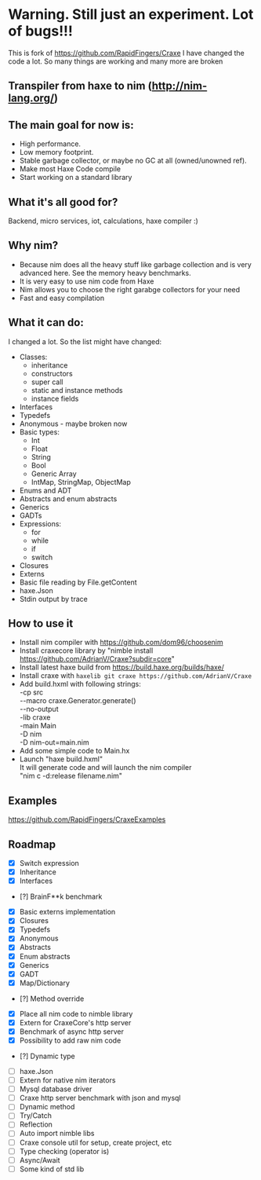 # Warning. Still just an experiment. Lot of bugs!!!

This is fork of https://github.com/RapidFingers/Craxe
I have changed the code a lot. So many things are working and many more are broken

## Transpiler from haxe to nim (http://nim-lang.org/)

## The main goal for now is:
* High performance.
* Low memory footprint.
* Stable garbage collector, or maybe no GC at all (owned/unowned ref).
* Make most Haxe Code compile
* Start working on a standard library

## What it's all good for?

Backend, micro services, iot, calculations, haxe compiler :)

## Why nim?

* Because nim does all the heavy stuff like garbage collection and is very advanced here. 
  See the memory heavy benchmarks.
* It is very easy to use nim code from Haxe
* Nim allows you to choose the right garabge collectors for your need
* Fast and easy compilation

## What it can do:

I changed a lot. So the list might have changed:

* Classes: 
    - inheritance
    - constructors
    - super call
    - static and instance methods
    - instance fields
* Interfaces
* Typedefs
* Anonymous - maybe broken now
* Basic types: 
    - Int
    - Float
    - String
    - Bool
    - Generic Array<T>
    - IntMap, StringMap, ObjectMap
* Enums and ADT
* Abstracts and enum abstracts
* Generics
* GADTs
* Expressions: 
    - for
    - while
    - if
    - switch
* Closures
* Externs
* Basic file reading by File.getContent
* haxe.Json
* Stdin output by trace

## How to use it

* Install nim compiler with https://github.com/dom96/choosenim
* Install craxecore library by "nimble install https://github.com/AdrianV/Craxe?subdir=core"
* Install latest haxe build from https://build.haxe.org/builds/haxe/
* Install craxe with `haxelib git craxe https://github.com/AdrianV/Craxe`
* Add build.hxml with following strings:\
-cp src\
--macro craxe.Generator.generate()\
--no-output\
-lib craxe\
-main Main\
-D nim\
-D nim-out=main.nim
* Add some simple code to Main.hx
* Launch "haxe build.hxml"\
It will generate code and will launch the nim compiler\
"nim c -d:release filename.nim"


## Examples

https://github.com/RapidFingers/CraxeExamples

## Roadmap

- [x] Switch expression
- [x] Inheritance
- [x] Interfaces
- [?] BrainF**k benchmark
- [x] Basic externs implementation
- [x] Closures
- [x] Typedefs
- [x] Anonymous
- [x] Abstracts
- [x] Enum abstracts
- [x] Generics
- [x] GADT
- [x] Map/Dictionary
- [?] Method override
- [x] Place all nim code to nimble library
- [x] Extern for CraxeCore's http server
- [x] Benchmark of async http server
- [x] Possibility to add raw nim code
- [?] Dynamic type
- [ ] haxe.Json
- [ ] Extern for native nim iterators
- [ ] Mysql database driver
- [ ] Craxe http server benchmark with json and mysql
- [ ] Dynamic method
- [ ] Try/Catch
- [ ] Reflection
- [ ] Auto import nimble libs
- [ ] Craxe console util for setup, create project, etc
- [ ] Type checking (operator is)
- [ ] Async/Await
- [ ] Some kind of std lib
